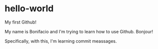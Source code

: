 # hello-world
My first Github!

My name is Bonifacio and I'm trying to learn how to use Github.  Bonjour!

Specifically, with this, I'm learning commit meassages.
